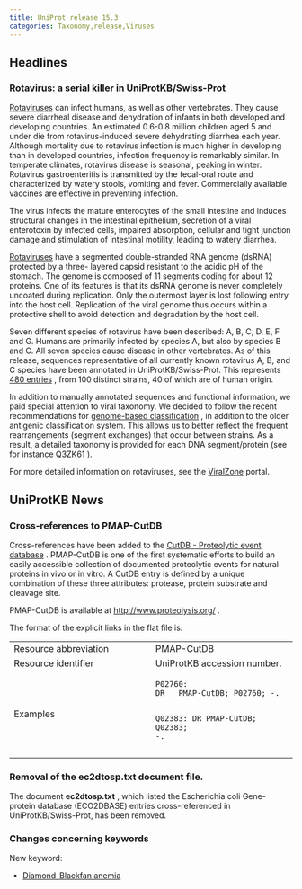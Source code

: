 ```yaml
---
title: UniProt release 15.3
categories: Taxonomy,release,Viruses
---
```


## Headlines

### Rotavirus: a serial killer in UniProtKB/Swiss-Prot

[Rotaviruses](http://www.who.int/vaccine_research/diseases/diarrhoeal/en/index5.html) can infect humans, as well as other vertebrates. They cause severe diarrheal disease and dehydration of infants in both developed and developing countries. An estimated 0.6-0.8 million children aged 5 and under die from rotavirus-induced severe dehydrating diarrhea each year. Although mortality due to rotavirus infection is much higher in developing than in developed countries, infection frequency is remarkably similar. In temperate climates, rotavirus disease is seasonal, peaking in winter. Rotavirus gastroenteritis is transmitted by the fecal-oral route and characterized by watery stools, vomiting and fever. Commercially available vaccines are effective in preventing infection.

The virus infects the mature enterocytes of the small intestine and induces structural changes in the intestinal epithelium, secretion of a viral enterotoxin by infected cells, impaired absorption, cellular and tight junction damage and stimulation of intestinal motility, leading to watery diarrhea.

[Rotaviruses](http://viralzone.expasy.org/all_by_species/107.html) have a segmented double-stranded RNA genome (dsRNA) protected by a three- layered capsid resistant to the acidic pH of the stomach. The genome is composed of 11 segments coding for about 12 proteins. One of its features is that its dsRNA genome is never completely uncoated during replication. Only the outermost layer is lost following entry into the host cell. Replication of the viral genome thus occurs within a protective shell to avoid detection and degradation by the host cell.

Seven different species of rotavirus have been described: A, B, C, D, E, F and G. Humans are primarily infected by species A, but also by species B and C. All seven species cause disease in other vertebrates. As of this release, sequences representative of all currently known rotavirus A, B, and C species have been annotated in UniProtKB/Swiss-Prot. This represents [480 entries](http://www.uniprot.org/uniprot/?query=organism:rotavirus+AND+reviewed:yes) , from 100 distinct strains, 40 of which are of human origin.

In addition to manually annotated sequences and functional information, we paid special attention to viral taxonomy. We decided to follow the recent recommendations for [genome-based classification](http://www.ncbi.nlm.nih.gov/pubmed/18604469,18216098?report=DocSum) , in addition to the older antigenic classification system. This allows us to better reflect the frequent rearrangements (segment exchanges) that occur between strains. As a result, a detailed taxonomy is provided for each DNA segment/protein (see for instance [Q3ZK61](http://www.uniprot.org/uniprot/Q3ZK61#section_name) ).

For more detailed information on rotaviruses, see the [ViralZone](http://viralzone.expasy.org/all_by_species/107.html) portal.

## UniProtKB News

### Cross-references to PMAP-CutDB

Cross-references have been added to the [CutDB - Proteolytic event database](http://www.proteolysis.org/) . PMAP-CutDB is one of the first systematic efforts to build an easily accessible collection of documented proteolytic events for natural proteins in vivo or in vitro. A CutDB entry is defined by a unique combination of these three attributes: protease, protein substrate and cleavage site.

PMAP-CutDB is available at <http://www.proteolysis.org/> .

The format of the explicit links in the flat file is:

<table><colgroup><col style="width: 50%" /><col style="width: 50%" /></colgroup><tbody><tr class="odd"><td>Resource abbreviation</td><td>PMAP-CutDB</td></tr><tr class="even"><td>Resource identifier</td><td>UniProtKB accession number.</td></tr><tr class="odd"><td>Examples</td><td><pre><code>P02760:
DR   PMAP-CutDB; P02760; -.

Q02383:
DR   PMAP-CutDB; Q02383; -.</code></pre></td></tr></tbody></table>

### Removal of the ec2dtosp.txt document file.

The document **ec2dtosp.txt** , which listed the Escherichia coli Gene- protein database (ECO2DBASE) entries cross-referenced in UniProtKB/Swiss-Prot, has been removed.

### Changes concerning keywords

New keyword:

-   [Diamond-Blackfan anemia](http://www.uniprot.org/keywords/KW-1024)
